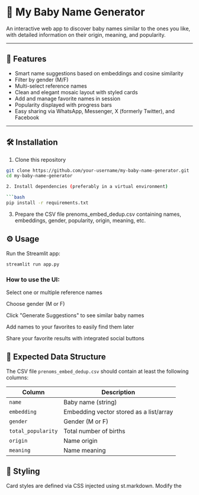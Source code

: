 # 👶 My Baby Name Generator

An interactive web app to discover baby names similar to the ones you like, with detailed information on their origin, meaning, and popularity.

---

## 🚀 Features

- Smart name suggestions based on embeddings and cosine similarity
- Filter by gender (M/F)
- Multi-select reference names
- Clean and elegant mosaic layout with styled cards
- Add and manage favorite names in session
- Popularity displayed with progress bars
- Easy sharing via WhatsApp, Messenger, X (formerly Twitter), and Facebook

---

## 🛠️ Installation

1. Clone this repository  
```bash
git clone https://github.com/your-username/my-baby-name-generator.git
cd my-baby-name-generator

2. Install dependencies (preferably in a virtual environment)

```bash
pip install -r requirements.txt
```
3. Prepare the CSV file prenoms_embed_dedup.csv containing names, embeddings, gender, popularity, origin, meaning, etc.

## ⚙️ Usage
Run the Streamlit app:

```bash
streamlit run app.py
```

### How to use the UI:
Select one or multiple reference names

Choose gender (M or F)

Click "Generate Suggestions" to see similar baby names

Add names to your favorites to easily find them later

Share your favorite results with integrated social buttons

## 📁 Expected Data Structure
The CSV file `prenoms_embed_dedup.csv` should contain at least the following columns:

| Column           | Description                             |
|------------------|---------------------------------------|
| `name`           | Baby name (string)                     |
| `embedding`      | Embedding vector stored as a list/array |
| `gender`         | Gender (M or F)                       |
| `total_popularity`| Total number of births                |
| `origin`         | Name origin                          |
| `meaning`        | Name meaning                        |


## 🎨 Styling
Card styles are defined via CSS injected using st.markdown. Modify the <style> section in the app code to customize colors, shadows, borders, etc.

## 🧠 How it works
Uses name embeddings and cosine similarity for smart matching

Averages embeddings of selected names as a reference vector

Returns the most similar and popular names sorted accordingly

## 🔗 Social Sharing
Share your name lists on WhatsApp, Facebook Messenger, X (formerly Twitter), and Facebook using dynamically generated URLs and sleek icons.

